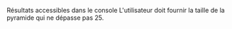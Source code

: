 Résultats accessibles dans le console
L'utilisateur doit fournir la taille de la pyramide qui ne dépasse pas 25.
